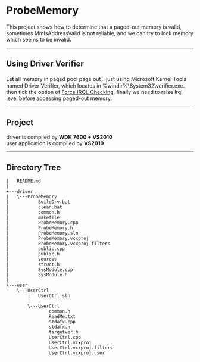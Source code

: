 # ProbeMemory

This project shows how to determine that a paged-out memory is valid, sometimes MmIsAddressValid is not reliable, 
and we can try to lock memory which seems to be invalid.

- - -
  
## Using Driver Verifier

Let all memory in paged pool page out，just using Microsoft Kernel Tools named Driver Verifier, which locates in %windir%\System32\verifier.exe. then tick the option of [Force IRQL Checking](https://docs.microsoft.com/en-us/windows-hardware/drivers/devtest/force-irql-checking), finally we need to raise Irql level before accessing paged-out memory.

- - -

## Project 

driver is compiled by **WDK 7600 + VS2010**<br/>
user application is compiled by **VS2010**


- - -
## Directory Tree
```
|   README.md
|
+---driver
|   \---ProbeMemory
|           BuildDrv.bat
|           clean.bat
|           common.h
|           makefile
|           ProbeMemory.cpp
|           ProbeMemory.h
|           ProbeMemory.sln
|           ProbeMemory.vcxproj
|           ProbeMemory.vcxproj.filters
|           public.cpp
|           public.h
|           sources
|           struct.h
|           SysModule.cpp
|           SysModule.h
|
\---user
    \---UserCtrl
        |   UserCtrl.sln
        |
        \---UserCtrl
                common.h
                ReadMe.txt
                stdafx.cpp
                stdafx.h
                targetver.h
                UserCtrl.cpp
                UserCtrl.vcxproj
                UserCtrl.vcxproj.filters
                UserCtrl.vcxproj.user
```
